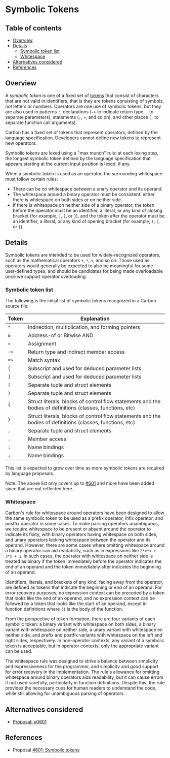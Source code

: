 # Symbolic Tokens

<!--
Part of the Carbon Language project, under the Apache License v2.0 with LLVM
Exceptions. See /LICENSE for license information.
SPDX-License-Identifier: Apache-2.0 WITH LLVM-exception
-->

<!-- toc -->

## Table of contents

-   [Overview](#overview)
-   [Details](#details)
    -   [Symbolic token list](#symbolic-token-list)
    -   [Whitespace](#whitespace)
-   [Alternatives considered](#alternatives-considered)
-   [References](#references)

<!-- tocstop -->

## Overview

A _symbolic token_ is one of a fixed set of
[tokens](https://en.wikipedia.org/wiki/Lexical_analysis#Token) that consist of
characters that are not valid in identifiers, that is they are tokens consisting
of symbols, not letters or numbers. Operators are one use of symbolic tokens,
but they are also used in patterns `:`, declarations (`->` to indicate return
type, `,` to separate parameters), statements (`;`, `=`, and so on), and other
places (`,` to separate function call arguments).

Carbon has a fixed set of tokens that represent operators, defined by the
language specification. Developers cannot define new tokens to represent new
operators.

Symbolic tokens are lexed using a "max munch" rule: at each lexing step, the
longest symbolic token defined by the language specification that appears
starting at the current input position is lexed, if any.

When a symbolic token is used as an operator, the surrounding whitespace must
follow certain rules:

-   There can be no whitespace between a unary operator and its operand.
-   The whitespace around a binary operator must be consistent: either there is
    whitespace on both sides or on neither side.
-   If there is whitespace on neither side of a binary operator, the token
    before the operator must be an identifier, a literal, or any kind of closing
    bracket (for example, `)`, `]`, or `}`), and the token after the operator
    must be an identifier, a literal, or any kind of opening bracket (for
    example, `(`, `[`, or `{`).

## Details

Symbolic tokens are intended to be used for widely-recognized operators, such as
the mathematical operators `+`, `*`, `<`, and so on. Those used as operators
would generally be expected to also be meaningful for some user-defined types,
and should be candidates for being made overloadable once we support operator
overloading.

### Symbolic token list

The following is the initial list of symbolic tokens recognized in a Carbon
source file:

| Token | Explanation                                                                                                |
| ----- | ---------------------------------------------------------------------------------------------------------- |
| `*`   | Indirection, multiplication, and forming pointers                                                          |
| `&`   | Address-of or Bitwise AND                                                                                  |
| `=`   | Assignment                                                                                                 |
| `->`  | Return type and indirect member access                                                                     |
| `=>`  | Match syntax                                                                                               |
| `[`   | Subscript and used for deduced parameter lists                                                             |
| `]`   | Subscript and used for deduced parameter lists                                                             |
| `(`   | Separate tuple and struct elements                                                                         |
| `)`   | Separate tuple and struct elements                                                                         |
| `{`   | Struct literals, blocks of control flow statements and the bodies of definitions (classes, functions, etc) |
| `}`   | Struct literals, blocks of control flow statements and the bodies of definitions (classes, functions, etc) |
| `,`   | Separate tuple and struct elements                                                                         |
| `.`   | Member access                                                                                              |
| `:`   | Name bindings                                                                                              |
| `;`   | Name bindings                                                                                              |

This list is expected to grow over time as more symbolic tokens are required by
language proposals.

Note: The above list only covers up to
[#601](https://github.com/carbon-language/carbon-lang/pull/601) and more have
been added since that are not reflected here.

### Whitespace

Carbon's rule for whitespace around operators have been designed to allow the
same symbolic token to be used as a prefix operator, infix operator, and postfix
operator in some cases. To make parsing operators unambiguous, we require
whitespace to be present or absent around the operator to indicate its fixity,
with binary operators having whitespace on both sides, and unary operators
lacking whitespace between the operator and its operand. However, there are some
cases where omitting whitespace around a binary operator can aid readability,
such as in expressions like `2*x*x + 3*x + 1`. In such cases, the operator with
whitespace on neither side is treated as binary if the token immediately before
the operator indicates the end of an operand and the token immediately after
indicates the beginning of an operand.

Identifiers, literals, and brackets of any kind, facing away from the operator,
are defined as tokens that indicate the beginning or end of an operand. For
error recovery purposes, no expression context can be preceded by a token that
looks like the end of an operand, and no expression context can be followed by a
token that looks like the start of an operand, except in function definitions
where `{}` is the body of the function.

From the perspective of token formation, there are four variants of each
symbolic token: a binary variant with whitespace on both sides, a binary variant
with whitespace on neither side, a unary variant with whitespace on neither
side, and prefix and postfix variants with whitespace on the left and right
sides, respectively. In non-operator contexts, any variant of a symbolic token
is acceptable, but in operator contexts, only the appropriate variant can be
used.

The whitespace rule was designed to strike a balance between simplicity and
expressiveness for the programmer, and simplicity and good support for error
recovery in the implementation. The rule's allowance for omitting whitespace
around binary operators aids readability, but it can cause errors if not used
carefully, particularly in function definitions. Despite this, the rule provides
the necessary cues for human readers to understand the code, while still
allowing for unambiguous parsing of operators.

## Alternatives considered

-   [Proposal: p0601](/proposals/p0601.md#alternatives-considered)

## References

-   Proposal
    [#601: Symbolic tokens](https://github.com/carbon-language/carbon-lang/pull/601)
